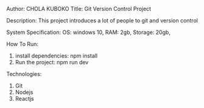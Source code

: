 Author: CHOLA KUBOKO
Title: Git Version Control Project

Description:
This project introduces a lot of people to git and version control

System Specification:
OS: windows 10,
RAM: 2gb,
Storage: 20gb,

How To Run:
1. install dependencies:
npm install
2. Run the project:
npm run dev

Technologies:
1. Git
2. Nodejs
3. Reactjs